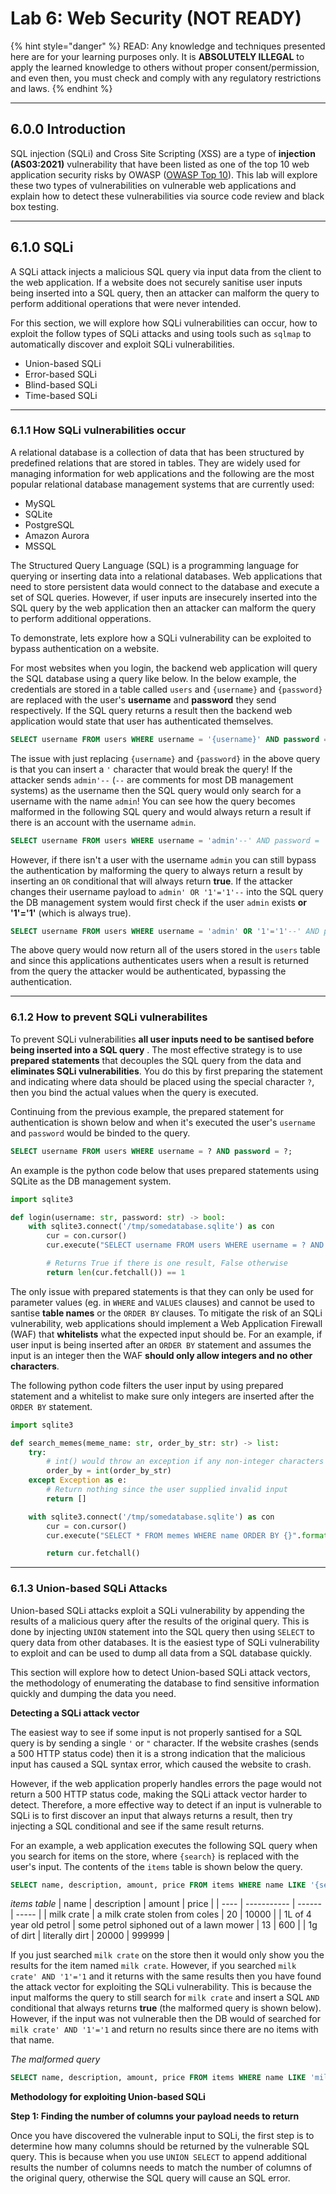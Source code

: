 # Lab 6: Web Security (NOT READY)

{% hint style="danger" %}
READ: Any knowledge and techniques presented here are for your learning purposes only. It is **ABSOLUTELY ILLEGAL** to apply the learned knowledge to others without proper consent/permission, and even then, you must check and comply with any regulatory restrictions and laws.&#x20;
{% endhint %}

---

## 6.0.0 Introduction

SQL injection (SQLi) and Cross Site Scripting (XSS) are a type of **injection (AS03:2021)** vulnerability that have been listed as one of the top 10 web application security risks by OWASP ([OWASP Top 10](https://owasp.org/www-project-top-ten/)). This lab will explore these two types of vulnerabilities on vulnerable web applications and explain how to detect these vulnerabilities via source code review and black box testing.

---

## 6.1.0  SQLi

A SQLi attack injects a malicious SQL query via input data from the client to the web application. If a website does not securely sanitise user inputs being inserted into a SQL query, then an attacker can malform the query to perform additional operations that were never intended.

For this section, we will explore how SQLi vulnerabilities can occur, how to exploit the follow types of SQLi attacks and using tools such as `sqlmap` to automatically discover and exploit SQLi vulnerabilities.

- Union-based SQLi
- Error-based SQLi
- Blind-based SQLi
- Time-based SQLi

---

### 6.1.1 How SQLi vulnerabilities occur

A relational database is a collection of data that has been structured by predefined relations that are stored in tables. They are widely used for managing information for web applications and the following are the most popular relational database management systems that are currently used:

- MySQL
- SQLite
- PostgreSQL
- Amazon Aurora
- MSSQL

The Structured Query Language (SQL) is a programming language for querying or inserting data into a relational databases. Web applications that need to store persistent data would connect to the database and execute a set of SQL queries. However, if user inputs are insecurely inserted into the SQL query by the web application then an attacker can malform the query to perform additional opperations.

To demonstrate, lets explore how a SQLi vulnerability can be exploited to bypass authentication on a website.

For most websites when you login, the backend web application will query the SQL database using a query like below. In the below example, the credentials are stored in a table called `users` and `{username}` and `{password}` are replaced with the user's **username** and **password** they send respectively. If the SQL query returns a result then the backend web application would state that user has authenticated themselves.

```sql
SELECT username FROM users WHERE username = '{username}' AND password = '{password}';
```

The issue with just replacing `{username}` and `{password}` in the above query is that you can insert a `'` character that would break the query! If the attacker sends `admin'--` (`--` are comments for most DB management systems) as the username then the SQL query would only search for a username with the name `admin`! You can see how the query becomes malformed in the following SQL query and would always return a result if there is an account with the username `admin`.

```sql
SELECT username FROM users WHERE username = 'admin'--' AND password = '{password}';
```

However, if there isn't a user with the username `admin` you can still bypass the authentication by malforming the query to always return a result by inserting an `OR` conditional that will always return **true**. If the attacker changes their username payload to `admin' OR '1'='1'--` into the SQL query the DB management system would first check if the user `admin` exists **or '1'='1'** (which is always true).

```sql
SELECT username FROM users WHERE username = 'admin' OR '1'='1'--' AND password = '{password}';
```

The above query would now return all of the users stored in the `users` table and since this applications authenticates users when a result is returned from the query the attacker would be authenticated, bypassing the authentication.

---

### 6.1.2 How to prevent SQLi vulnerabilites

To prevent SQLi vulnerabilities **all user inputs need to be santised before being inserted into a SQL query** . The most effective strategy is to use **prepared statements** that decouples the SQL query from the data and **eliminates SQLi vulnerabilities**. You do this by first preparing the statement and indicating where data should be placed using the special character `?`, then you bind the actual values when the query is executed.

Continuing from the previous example, the prepared statement for authentication is shown below and when it's executed the user's `username` and `password` would be binded to the query.

```sql
SELECT username FROM users WHERE username = ? AND password = ?;
```

An example is the python code below that uses prepared statements using SQLite as the DB management system.

```python
import sqlite3

def login(username: str, password: str) -> bool:
    with sqlite3.connect('/tmp/somedatabase.sqlite') as con
        cur = con.cursor()
        cur.execute("SELECT username FROM users WHERE username = ? AND password = ?", (username, password))

        # Returns True if there is one result, False otherwise
        return len(cur.fetchall()) == 1
```

The only issue with prepared statements is that they can only be used for parameter values (eg. in `WHERE` and `VALUES` clauses) and cannot be used to santise **table names** or the `ORDER BY` clauses. To mitigate the risk of an SQLi vulnerability, web applications should implement a Web Application Firewall (WAF) that **whitelists** what the expected input should be. For an example, if user input is being inserted after an `ORDER BY` statement and assumes the input is an integer then the WAF **should only allow integers and no other characters**.

The following python code filters the user input by using prepared statement and a whitelist to make sure only integers are inserted after the `ORDER BY` statement.

```python
import sqlite3

def search_memes(meme_name: str, order_by_str: str) -> list:
    try:
        # int() would throw an exception if any non-integer characters are in order_by_str
        order_by = int(order_by_str)
    except Exception as e:
        # Return nothing since the user supplied invalid input
        return []

    with sqlite3.connect('/tmp/somedatabase.sqlite') as con
        cur = con.cursor()
        cur.execute("SELECT * FROM memes WHERE name ORDER BY {}".format(order_by), (meme_name,))

        return cur.fetchall()
```

---

### 6.1.3 Union-based SQLi Attacks

Union-based SQLi attacks exploit a SQLi vulnerability by appending the results of a malicious query after the results of the original query. This is done by injecting `UNION` statement into the SQL query then using `SELECT` to query data from other databases. It is the easiest type of SQLi vulnerability to exploit and can be used to dump all data from a SQL database quickly.

This section will explore how to detect Union-based SQLi attack vectors, the methodology of enumerating the database to find sensitive information quickly and dumping the data you need.

**Detecting a SQLi attack vector**

The easiest way to see if some input is not properly santised for a SQL query is by sending a single `'` or `"` character. If the website crashes (sends a 500 HTTP status code) then it is a strong indication that the malicious input has caused a SQL syntax error, which caused the website to crash. 

However, if the web application properly handles errors the page would not return a 500 HTTP status code, making the SQLi attack vector harder to detect. Therefore, a more effective way to detect if an input is vulnerable to SQLi is to first discover an input that always returns a result, then try injecting a SQL conditional and see if the same result returns.

For an example, a web application executes the following SQL query when you search for items on the store, where `{search}` is replaced with the user's input. The contents of the `items` table is shown below the query.

```sql
SELECT name, description, amount, price FROM items WHERE name LIKE '{search}'
```

*items table*
| name | description | amount | price |
| ---- | ----------- | ------ | ----- |
| milk crate | a milk crate stolen from coles | 20 | 10000 |
| 1L of 4 year old petrol | some petrol siphoned out of a lawn mower | 13 | 600 |
| 1g of dirt | literally dirt | 20000 | 999999 |

If you just searched `milk crate` on the store then it would only show you the results for the item named `milk crate`. However, if you searched `milk crate' AND '1'='1` and it returns with the same results then you have found the attack vector for exploiting the SQLi vulnerability. This is because the input malforms the query to still search for `milk crate` and insert a SQL `AND` conditional that always returns **true** (the malformed query is shown below). However, if the input was not vulnerable then the DB would of searched for `milk crate' AND '1'='1` and return no results since there are no items with that name.

*The malformed query*
```sql
SELECT name, description, amount, price FROM items WHERE name LIKE 'milk crate' AND '1'='1'
```

**Methodology for exploiting Union-based SQLi**

**Step 1: Finding the number of columns your payload needs to return**

Once you have discovered the vulnerable input to SQLi, the first step is to determine how many columns should be returned by the vulnerable SQL query. This is because when you use `UNION SELECT` to append additional results the number of columns needs to match the number of columns of the original query, otherwise the SQL query will cause an SQL error. 